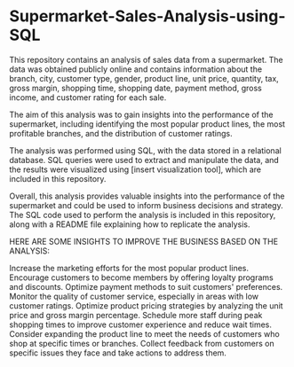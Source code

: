 # Supermarket-Sales-Analysis-using-SQL
This repository contains an analysis of sales data from a supermarket. The data was obtained publicly online and contains information about the branch, city, customer type, gender, product line, unit price, quantity, tax, gross margin, shopping time, shopping date, payment method, gross income, and customer rating for each sale.

The aim of this analysis was to gain insights into the performance of the supermarket, including identifying the most popular product lines, the most profitable branches, and the distribution of customer ratings.

The analysis was performed using SQL, with the data stored in a relational database. SQL queries were used to extract and manipulate the data, and the results were visualized using [insert visualization tool], which are included in this repository.

Overall, this analysis provides valuable insights into the performance of the supermarket and could be used to inform business decisions and strategy. The SQL code used to perform the analysis is included in this repository, along with a README file explaining how to replicate the analysis.

HERE ARE SOME INSIGHTS TO IMPROVE THE BUSINESS BASED ON THE ANALYSIS:

Increase the marketing efforts for the most popular product lines.
Encourage customers to become members by offering loyalty programs and discounts.
Optimize payment methods to suit customers' preferences.
Monitor the quality of customer service, especially in areas with low customer ratings.
Optimize product pricing strategies by analyzing the unit price and gross margin percentage.
Schedule more staff during peak shopping times to improve customer experience and reduce wait times.
Consider expanding the product line to meet the needs of customers who shop at specific times or branches.
Collect feedback from customers on specific issues they face and take actions to address them.

